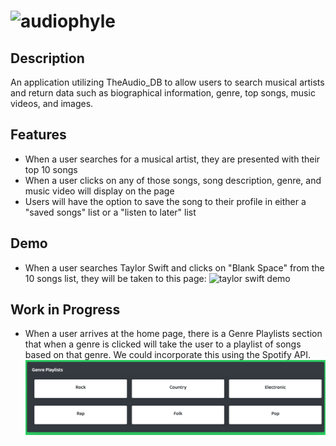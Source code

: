 # ![audiophyle](./public/assets/audiophyleLogo.png)

## Description

An application utilizing TheAudio_DB to allow users to search musical artists and return data such as biographical information, genre, top songs, music videos, and images.

## Features

- When a user searches for a musical artist, they are presented with their top 10 songs
- When a user clicks on any of those songs, song description, genre, and music video will display on the page
- Users will have the option to save the song to their profile in either a "saved songs" list or a "listen to later" list

## Demo

- When a user searches Taylor Swift and clicks on "Blank Space" from the 10 songs list, they will be taken to this page:
  ![taylor swift demo](./public/assets/tswiftdemo.gif)

## Work in Progress

- When a user arrives at the home page, there is a Genre Playlists section that when a genre is clicked will take the user to a playlist of songs based on that genre. We could incorporate this using the Spotify API.
  ![taylor swift demo](./public/assets/genreplaylists.png)
